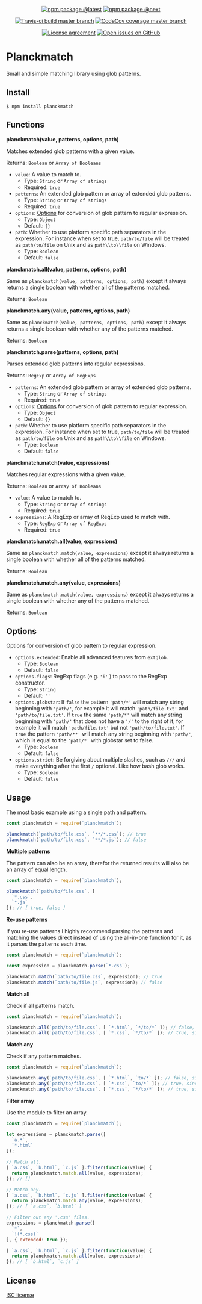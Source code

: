 <div align="center">
  
  [![npm package @latest](https://img.shields.io/npm/v/planckmatch.svg?label=npm@latest&style=flat-square&maxAge=3600)](https://npmjs.com/package/planckmatch)
  [![npm package @next](https://img.shields.io/npm/v/planckmatch/next.svg?label=npm@next&style=flat-square&maxAge=3600)](https://npmjs.com/package/planckmatch)
  
  [![Travis-ci build master branch](https://img.shields.io/travis-ci/RedKenrok/node-planckmatch.svg?label=test%20status&branch=master&style=flat-square&maxAge=3600)](https://travis-ci.org/RedKenrok/node-planckmatch)
  [![CodeCov coverage master branch](https://img.shields.io/codecov/c/github/redkenrok/node-planckmatch/master.svg?label=test%20coverage&style=flat-square&maxAge=3600)](https://codecov.io/gh/RedKenrok/node-planckmatch)
  
  [![License agreement](https://img.shields.io/github/license/redkenrok/node-planckmatch.svg?style=flat-square&maxAge=86400)](https://github.com/redkenrok/node-planckmatch/blob/master/LICENSE)
  [![Open issues on GitHub](https://img.shields.io/github/issues/redkenrok/node-planckmatch.svg?style=flat-square&maxAge=86400)](https://github.com/redkenrok/node-planckmatch/issues)
  
</div>

# Planckmatch

Small and simple matching library using glob patterns.

## Install

```
$ npm install planckmatch
```

## Functions

**planckmatch(value, patterns, options, path)**

Matches extended glob patterns with a given value.

Returns: `Boolean` or `Array of Booleans`

* `value`: A value to match to.
  * Type: `String` or `Array of strings`
  * Required: `true`
* `patterns`: An extended glob pattern or array of extended glob patterns.
  * Type: `String` or `Array of strings`
  * Required: `true`
* `options`: [Options](#options) for conversion of glob pattern to regular expression.
  * Type: `Object`
  * Default: `{}`
* `path`: Whether to use platform specific path separators in the expression. For instance when set to true, `path/to/file` will be treated as `path/to/file` on Unix and as `path\\to\\file` on Windows.
  * Type: `Boolean`
  * Default: `false`

**planckmatch.all(value, patterns, options, path)**

Same as `planckmatch(value, patterns, options, path)` except it always returns a single boolean with whether all of the patterns matched.

Returns: `Boolean`

**planckmatch.any(value, patterns, options, path)**

Same as `planckmatch(value, patterns, options, path)` except it always returns a single boolean with whether any of the patterns matched.

Returns: `Boolean`

**planckmatch.parse(patterns, options, path)**

Parses extended glob patterns into regular expressions.

Returns: `RegExp` or `Array of RegExps`

* `patterns`: An extended glob pattern or array of extended glob patterns.
  * Type: `String` or `Array of strings`
  * Required: `true`
* `options`: [Options](#options) for conversion of glob pattern to regular expression.
  * Type: `Object`
  * Default: `{}`
* `path`: Whether to use platform specific path separators in the expression. For instance when set to true, `path/to/file` will be treated as `path/to/file` on Unix and as `path\\to\\file` on Windows.
  * Type: `Boolean`
  * Default: `false`

**planckmatch.match(value, expressions)**

Matches regular expressions with a given value.

Returns: `Boolean` or `Array of Booleans`

* `value`: A value to match to.
  * Type: `String` or `Array of strings`
  * Required: `true`
* `expressions`: A RegExp or array of RegExp used to match with.
  * Type: `RegExp` or `Array of RegExps`
  * Required: `true`

**planckmatch.match.all(value, expressions)**

Same as `planckmatch.match(value, expressions)` except it always returns a single boolean with whether all of the patterns matched.

Returns: `Boolean`

**planckmatch.match.any(value, expressions)**

Same as `planckmatch.match(value, expressions)` except it always returns a single boolean with whether any of the patterns matched.

Returns: `Boolean`

## Options

Options for conversion of glob pattern to regular expression.

* `options.extended`: Enable all advanced features from `extglob`.
  * Type: `Boolean`
  * Default: `false`
* `options.flags`: RegExp flags (e.g. `'i'` ) to pass to the RegExp constructor.
  * Type: `String`
  * Default: `''`
* `options.globstar`: If `false` the pattern `'path/*'` will match any string beginning with `'path/'`, for example it will match `'path/file.txt'` and `'path/to/file.txt'`. If `true` the same `'path/*'` will match any string beginning with `'path/'` that does not have a `'/'` to the right of it, for example it will match `'path/file.txt'` but not `'path/to/file.txt'`. If `true` the pattern `'path/**'` will match any string beginning with `'path/'`, which is equal to the `'path/*'` with globstar set to false.
  * Type: `Boolean`
  * Default: `false`
* `options.strict`: Be forgiving about multiple slashes, such as `///` and make everything after the first `/` optional. Like how bash glob works.
  * Type: `Boolean`
  * Default: `false`

## Usage

The most basic example using a single path and pattern.

```JavaScript
const planckmatch = require(`planckmatch`);

planckmatch(`path/to/file.css`, `**/*.css`); // true
planckmatch(`path/to/file.css`, `**/*.js`); // false
```

**Multiple patterns**

The pattern can also be an array, therefor the returned results will also be an array of equal length.

```JavaScript
const planckmatch = require(`planckmatch`);

planckmatch(`path/to/file.css`, [
  `*.css`,
  `*.js`
]); // [ true, false ]
```

**Re-use patterns**

If you re-use patterns I highly recommend parsing the patterns and matching the values direct instead of using the all-in-one function for it, as it parses the patterns each time.

```JavaScript
const planckmatch = require(`planckmatch`);

const expression = planckmatch.parse(`*.css`);

planckmatch.match(`path/to/file.css`, expression); // true
planckmatch.match(`path/to/file.js`, expression); // false
```

**Match all**

Check if all patterns match.

```JavaScript
const planckmatch = require(`planckmatch`);

planckmatch.all(`path/to/file.css`, [ `*.html`, `*/to/*` ]); // false, since `*.html` does not match.
planckmatch.all(`path/to/file.css`, [ `*.css`, `*/to/*` ]); // true, since all patterns match.
```

**Match any**

Check if any pattern matches.

```JavaScript
const planckmatch = require(`planckmatch`);

planckmatch.any(`path/to/file.css`, [ `*.html`, `to/*` ]); // false, since no pattern matches.
planckmatch.any(`path/to/file.css`, [ `*.css`, `to/*` ]); // true, since the first pattern matches.
planckmatch.any(`path/to/file.css`, [ `*.css`, `*/to/*` ]); // true, since both patterns match.
```

**Filter array**

Use the module to filter an array.

```JavaScript
const planckmatch = require(`planckmatch`);

let expressions = planckmatch.parse([
  `a.*`,
  `*.html`
]);

// Match all.
[ `a.css`, `b.html`, `c.js` ].filter(function(value) {
  return planckmatch.match.all(value, expressions);
}); // []

// Match any.
[ `a.css`, `b.html`, `c.js` ].filter(function(value) {
  return planckmatch.match.any(value, expressions);
}); // [ `a.css`, `b.html` ]

// Filter out any '.css' files.
expressions = planckmatch.parse([
  `*`,
  `!(*.css)`
], { extended: true });

[ `a.css`, `b.html`, `c.js` ].filter(function(value) {
  return planckmatch.match.all(value, expressions);
}); // [ `b.html`, `c.js` ]
```

## License

[ISC license](https://github.com/redkenrok/planckmatch/blob/LICENSE)